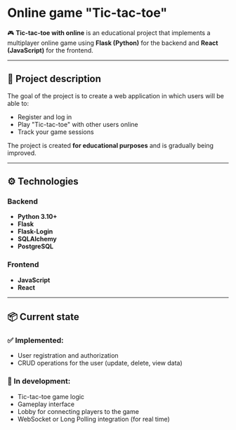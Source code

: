 # Online game "Tic-tac-toe"

🎮 **Tic-tac-toe with online** is an educational project that implements a multiplayer online game using **Flask (Python)** for the backend and **React (JavaScript)** for the frontend.

---

## 📌 Project description

The goal of the project is to create a web application in which users will be able to:

- Register and log in
- Play "Tic-tac-toe" with other users online
- Track your game sessions

The project is created **for educational purposes** and is gradually being improved.

---

## ⚙️ Technologies

### Backend
- **Python 3.10+**
- **Flask**
- **Flask-Login**
- **SQLAlchemy**
- **PostgreSQL**

### Frontend
- **JavaScript**
- **React**

---

## 📦 Current state

### ✅ Implemented:
- User registration and authorization
- CRUD operations for the user (update, delete, view data)

### 🔧 In development:
- Tic-tac-toe game logic
- Gameplay interface
- Lobby for connecting players to the game
- WebSocket or Long Polling integration (for real time)
